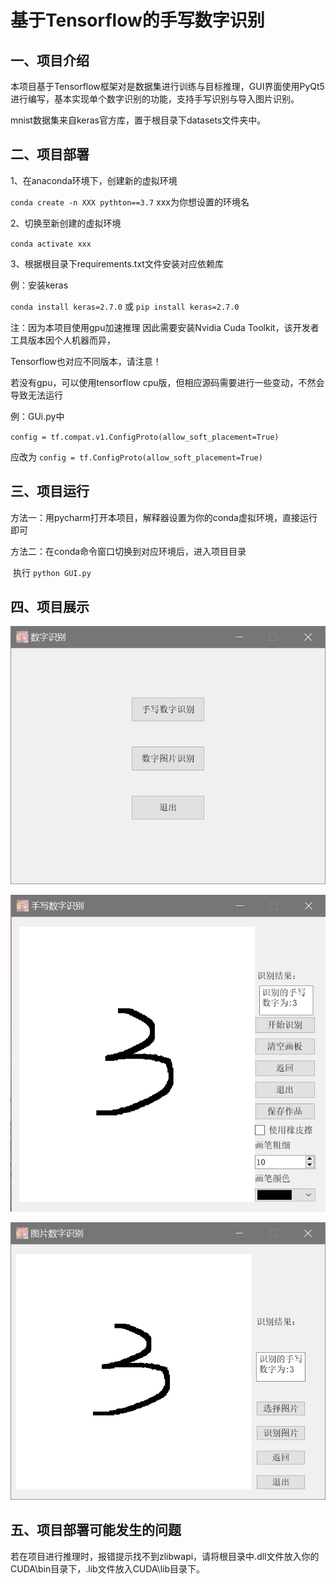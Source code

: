 # 基于Tensorflow的手写数字识别

## 一、项目介绍

本项目基于Tensorflow框架对是数据集进行训练与目标推理，GUI界面使用PyQt5进行编写，基本实现单个数字识别的功能，支持手写识别与导入图片识别。

mnist数据集来自keras官方库，置于根目录下datasets文件夹中。



## 二、项目部署

1、在anaconda环境下，创建新的虚拟环境

`conda create -n XXX pythton==3.7`     xxx为你想设置的环境名

2、切换至新创建的虚拟环境

`conda activate xxx`

3、根据根目录下requirements.txt文件安装对应依赖库

例：安装keras

`conda install keras=2.7.0` 或 `pip install keras=2.7.0`

注：因为本项目使用gpu加速推理 因此需要安装Nvidia Cuda Toolkit，该开发者工具版本因个人机器而异，

Tensorflow也对应不同版本，请注意！

若没有gpu，可以使用tensorflow cpu版，但相应源码需要进行一些变动，不然会导致无法运行

例：GUi.py中

`config = tf.compat.v1.ConfigProto(allow_soft_placement=True)`

应改为 `config = tf.ConfigProto(allow_soft_placement=True)`



## 三、项目运行

方法一：用pycharm打开本项目，解释器设置为你的conda虚拟环境，直接运行即可

方法二：在conda命令窗口切换到对应环境后，进入项目目录

​                执行 `python GUI.py`



## 四、项目展示

![image](https://github.com/PooHiR/numregonizedGUI/blob/main/main.png)

![image](https://github.com/PooHiR/numregonizedGUI/blob/main/1.png)

![image](https://github.com/PooHiR/numregonizedGUI/blob/main/2.png)



## 五、项目部署可能发生的问题

若在项目进行推理时，报错提示找不到zlibwapi，请将根目录中.dll文件放入你的CUDA\bin目录下，.lib文件放入CUDA\lib目录下。



